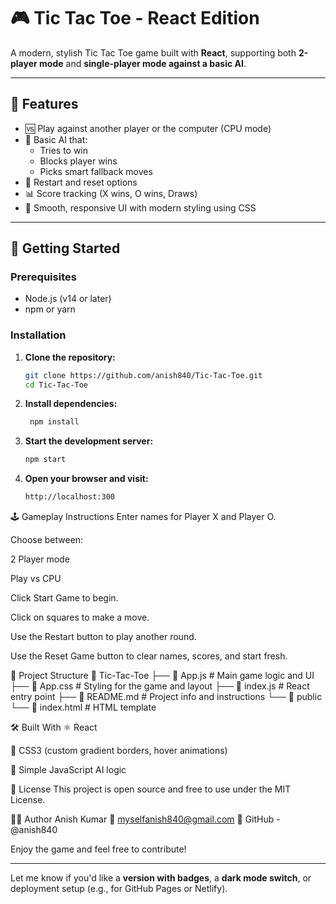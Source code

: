 # 🎮 Tic Tac Toe - React Edition

A modern, stylish Tic Tac Toe game built with **React**, supporting both **2-player mode** and **single-player mode against a basic AI**.

---

## 🧠 Features

- 🆚 Play against another player or the computer (CPU mode)
- 🧠 Basic AI that:
  - Tries to win
  - Blocks player wins
  - Picks smart fallback moves
- 🔄 Restart and reset options
- 📊 Score tracking (X wins, O wins, Draws)
- 🎨 Smooth, responsive UI with modern styling using CSS

---

## 🚀 Getting Started

### Prerequisites

- Node.js (v14 or later)
- npm or yarn

### Installation

1. **Clone the repository:**
   ```bash
   git clone https://github.com/anish840/Tic-Tac-Toe.git
   cd Tic-Tac-Toe
2. **Install dependencies:**
   ```bash
    npm install
3. **Start the development server:**
      ```bash
     npm start
4. **Open your browser and visit:**
      ```bash
    http://localhost:300      

🕹️ Gameplay Instructions
Enter names for Player X and Player O.

Choose between:

2 Player mode

Play vs CPU

Click Start Game to begin.

Click on squares to make a move.

Use the Restart button to play another round.

Use the Reset Game button to clear names, scores, and start fresh.

🧩 Project Structure
📁 Tic-Tac-Toe
├── 📄 App.js            # Main game logic and UI
├── 📄 App.css           # Styling for the game and layout
├── 📄 index.js          # React entry point
├── 📄 README.md         # Project info and instructions
└── 📁 public
    └── 📄 index.html    # HTML template
    
🛠️ Built With
⚛️ React

🎨 CSS3 (custom gradient borders, hover animations)

🧠 Simple JavaScript AI logic

📜 License
This project is open source and free to use under the MIT License.

👨‍💻 Author
Anish Kumar
📧 myselfanish840@gmail.com
🔗 GitHub - @anish840

Enjoy the game and feel free to contribute!

---

Let me know if you'd like a **version with badges**, a **dark mode switch**, or deployment setup (e.g., for GitHub Pages or Netlify).


